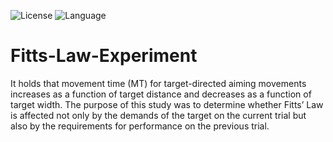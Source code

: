 ![License](https://img.shields.io/badge/license-Apache_2.0-red.svg)
![Language](https://img.shields.io/badge/language-Java%20-yellow.svg)

# Fitts-Law-Experiment
It holds that movement time (MT) for target-directed aiming movements increases as a function of target distance and decreases as a function of target width. The purpose of this study was to determine whether Fitts’ Law is affected not only by the demands of the target on the current trial but also by the requirements for performance on the previous trial.
